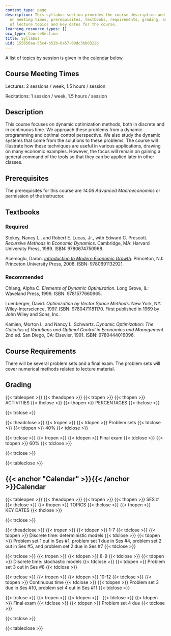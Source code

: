 ```yaml
---
content_type: page
description: This syllabus section provides the course description and information
  on meeting times, prerequisites, textbooks, requirements, grading, and the schedule
  of lecture topics and key dates for the course.
learning_resource_types: []
ocw_type: CourseSection
title: Syllabus
uid: 155656aa-55c4-b52b-0a57-09dc36b0322b
---
```


A list of topics by session is given in the [calendar](#Calendar) below.

Course Meeting Times
--------------------

Lectures: 2 sessions / week, 1.5 hours / session

Recitations: 1 session / week, 1.5 hours / session

Description
-----------

This course focuses on dynamic optimization methods, both in discrete and in continuous time. We approach these problems from a dynamic programming and optimal control perspective. We also study the dynamic systems that come from the solutions to these problems. The course will illustrate how these techniques are useful in various applications, drawing on many economic examples. However, the focus will remain on gaining a general command of the tools so that they can be applied later in other classes.

Prerequisites
-------------

The prerequisites for this course are _14.06 Advanced Macroeconomics_ or permission of the instructor.

Textbooks
---------

### Required

Stokey, Nancy L., and Robert E. Lucas, Jr., with Edward C. Prescott. _Recursive Methods in Economic Dynamics_. Cambridge, MA: Harvard University Press, 1989. ISBN: 9780674750968.

Acemoglu, Daron. _[Introduction to Modern Economic Growth](http://press.princeton.edu/titles/8764.html)_. Princeton, NJ: Princeton University Press, 2008. ISBN: 9780691132921.

### Recommended

Chiang, Alpha C. _Elements of Dynamic Optimization_. Long Grove, IL: Waveland Press, 1999. ISBN: 9781577660965.

Luenberger, David. _Optimization by Vector Space Methods_. New York, NY: Wiley-Interscience, 1997. ISBN: 9780471181170. First published in 1969 by John Wiley and Sons, Inc.

Kamien, Morton I., and Nancy L. Schwartz. _Dynamic Optimization: The Calculus of Variations and Optimal Control in Economics and Management_. 2nd ed. San Diego, CA: Elsevier, 1991. ISBN: 9780444016096.

Course Requirements
-------------------

There will be several problem sets and a final exam. The problem sets will cover numerical methods related to lecture material.

Grading
-------

{{< tableopen >}}
{{< theadopen >}}
{{< tropen >}}
{{< thopen >}}
ACTIVITIES
{{< thclose >}}
{{< thopen >}}
PERCENTAGES
{{< thclose >}}

{{< trclose >}}

{{< theadclose >}}
{{< tropen >}}
{{< tdopen >}}
Problem sets
{{< tdclose >}}
{{< tdopen >}}
40%
{{< tdclose >}}

{{< trclose >}}
{{< tropen >}}
{{< tdopen >}}
Final exam
{{< tdclose >}}
{{< tdopen >}}
60%
{{< tdclose >}}

{{< trclose >}}

{{< tableclose >}}

{{< anchor "Calendar" >}}{{< /anchor >}}Calendar
------------------------------------------------

{{< tableopen >}}
{{< theadopen >}}
{{< tropen >}}
{{< thopen >}}
SES #
{{< thclose >}}
{{< thopen >}}
TOPICS
{{< thclose >}}
{{< thopen >}}
KEY DATES
{{< thclose >}}

{{< trclose >}}

{{< theadclose >}}
{{< tropen >}}
{{< tdopen >}}
1-7
{{< tdclose >}}
{{< tdopen >}}
Discrete time: deterministic models
{{< tdclose >}}
{{< tdopen >}}
Problem set 1 out in Ses #1, problem set 1 due in Ses #4, problem set 2 out in Ses #5, and problem set 2 due in Ses #7
{{< tdclose >}}

{{< trclose >}}
{{< tropen >}}
{{< tdopen >}}
8-9
{{< tdclose >}}
{{< tdopen >}}
Discrete time: stochastic models
{{< tdclose >}}
{{< tdopen >}}
Problem set 3 out in Ses #8
{{< tdclose >}}

{{< trclose >}}
{{< tropen >}}
{{< tdopen >}}
10-12
{{< tdclose >}}
{{< tdopen >}}
Continuous time
{{< tdclose >}}
{{< tdopen >}}
Problem set 3 due in Ses #10, problem set 4 out in Ses #11
{{< tdclose >}}

{{< trclose >}}
{{< tropen >}}
{{< tdopen >}}
 
{{< tdclose >}}
{{< tdopen >}}
Final exam
{{< tdclose >}}
{{< tdopen >}}
Problem set 4 due
{{< tdclose >}}

{{< trclose >}}

{{< tableclose >}}